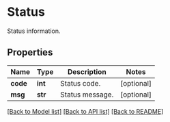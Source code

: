 # Status

Status information.
## Properties
Name | Type | Description | Notes
------------ | ------------- | ------------- | -------------
**code** | **int** | Status code. | [optional] 
**msg** | **str** | Status message. | [optional] 

[[Back to Model list]](../README.md#documentation-for-models) [[Back to API list]](../README.md#documentation-for-api-endpoints) [[Back to README]](../README.md)


